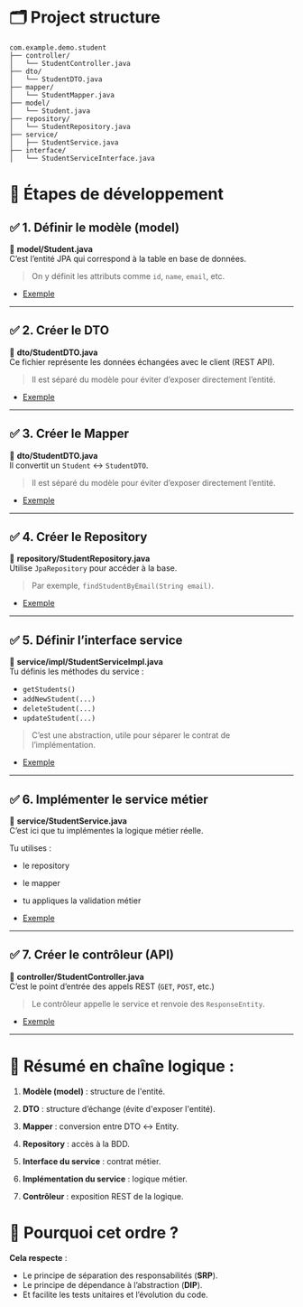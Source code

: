 # 🗂️ Project structure

```text
com.example.demo.student
├── controller/
│   └── StudentController.java
├── dto/
│   └── StudentDTO.java
├── mapper/
│   └── StudentMapper.java
├── model/
│   └── Student.java
├── repository/
│   └── StudentRepository.java
├── service/
│   ├── StudentService.java
├── interface/
│   └── StudentServiceInterface.java
```

# 🧭 Étapes de développement

## ✅ 1. Définir le modèle (model)

📄 **model/Student.java**  
C’est l’entité JPA qui correspond à la table en base de données.

> On y définit les attributs comme `id`, `name`, `email`, etc.

- [Exemple](Code/student/model/Student.java)

---

## ✅ 2. Créer le DTO

📄 **dto/StudentDTO.java**  
Ce fichier représente les données échangées avec le client (REST API).

> Il est séparé du modèle pour éviter d’exposer directement l’entité.

- [Exemple](Code/student/dto/StudentDTO.java)

---

## ✅ 3. Créer le Mapper

📄 **dto/StudentDTO.java**  
Il convertit un `Student` ↔ `StudentDTO`.

> Il est séparé du modèle pour éviter d’exposer directement l’entité.

- [Exemple](Code/student/mapper/StudentMapper.java)

---

## ✅ 4. Créer le Repository

📄 **repository/StudentRepository.java**  
Utilise `JpaRepository` pour accéder à la base.

> Par exemple, `findStudentByEmail(String email)`.

- [Exemple](Code/student/repository/StudentRepository.java)

---

## ✅ 5. Définir l’interface service

📄 **service/impl/StudentServiceImpl.java**  
Tu définis les méthodes du service :

- `getStudents()`
- `addNewStudent(...)`
- `deleteStudent(...)`
- `updateStudent(...)`

> C’est une abstraction, utile pour séparer le contrat de l’implémentation.

- [Exemple](Code/student/service/interface/StudentServiceInterface.java)

---

## ✅ 6. Implémenter le service métier

📄 **service/StudentService.java**  
C’est ici que tu implémentes la logique métier réelle.

Tu utilises :

- le repository
- le mapper
- tu appliques la validation métier

- [Exemple](Code/student/service/StudentService.java)

---

## ✅ 7. Créer le contrôleur (API)

📄 **controller/StudentController.java**  
C’est le point d’entrée des appels REST (`GET`, `POST`, etc.)

> Le contrôleur appelle le service et renvoie des `ResponseEntity`.

- [Exemple](Code/student/controller/StudentController.java)

---

# 📝 Résumé en chaîne logique :

1. **Modèle (model)** : structure de l'entité.

2. **DTO** : structure d’échange (évite d'exposer l'entité).

3. **Mapper** : conversion entre DTO ↔ Entity.

4. **Repository** : accès à la BDD.

5. **Interface du service** : contrat métier.

6. **Implémentation du service** : logique métier.

7. **Contrôleur** : exposition REST de la logique.

# 🤔 Pourquoi cet ordre ?

**Cela respecte** :

- Le principe de séparation des responsabilités (**SRP**).
- Le principe de dépendance à l’abstraction (**DIP**).
- Et facilite les tests unitaires et l’évolution du code.
